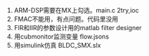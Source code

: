 1. ARM-DSP需要在MX上勾选。main.c 2try,ioc
2. FMAC不能用，有点问题。代码里没用
3. FIR和IIR的参数设计用的matlab filter designer
4. 用cubmonitor监测变量 flow.jsons
5. 用simulink仿真 BLDC_SMX.slx
